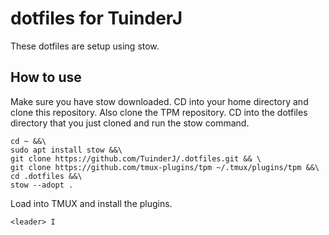 # dotfiles for TuinderJ
These dotfiles are setup using stow.

## How to use
Make sure you have stow downloaded.
CD into your home directory and clone this repository.
Also clone the TPM repository.
CD into the dotfiles directory that you just cloned and run the stow command.
```
cd ~ &&\
sudo apt install stow &&\
git clone https://github.com/TuinderJ/.dotfiles.git && \
git clone https://github.com/tmux-plugins/tpm ~/.tmux/plugins/tpm &&\
cd .dotfiles &&\
stow --adopt .
```

Load into TMUX and install the plugins.
```
<leader> I
```
